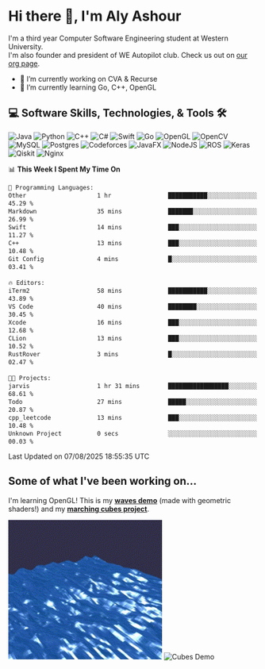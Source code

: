 # Hi there 👋, I'm Aly Ashour
I'm a third year Computer Software Engineering student at Western University.  
I'm also founder and president of WE Autopilot club. Check us out on [our org page](https://github.com/WE-Autopilot).

- 🔭 I’m currently working on CVA & Recurse
- 🌱 I’m currently learning Go, C++, OpenGL

## 💻 Software Skills, Technologies, & Tools 🛠️

![Java](https://img.shields.io/badge/java-%23ED8B00.svg?style=for-the-badge&logo=openjdk&logoColor=white)
![Python](https://img.shields.io/badge/python-3670A0?style=for-the-badge&logo=python&logoColor=ffdd54)
![C++](https://img.shields.io/badge/c++-%2300599C.svg?style=for-the-badge&logo=c%2B%2B&logoColor=white)
![C#](https://img.shields.io/badge/c%23-%23239120.svg?style=for-the-badge&logo=csharp&logoColor=white)
![Swift](https://img.shields.io/badge/swift-F54A2A?style=for-the-badge&logo=swift&logoColor=white)
![Go](https://img.shields.io/badge/go-%2300ADD8.svg?style=for-the-badge&logo=go&logoColor=white)
![OpenGL](https://img.shields.io/badge/OpenGL-%23FFFFFF.svg?style=for-the-badge&logo=opengl)
![OpenCV](https://img.shields.io/badge/opencv-%23white.svg?style=for-the-badge&logo=opencv&logoColor=white)
![MySQL](https://img.shields.io/badge/mysql-4479A1.svg?style=for-the-badge&logo=mysql&logoColor=white)
![Postgres](https://img.shields.io/badge/postgres-%23316192.svg?style=for-the-badge&logo=postgresql&logoColor=white)
![Codeforces](https://img.shields.io/badge/Codeforces-445f9d?style=for-the-badge&logo=Codeforces&logoColor=white)
![JavaFX](https://img.shields.io/badge/javafx-%23FF0000.svg?style=for-the-badge&logo=javafx&logoColor=white)
![NodeJS](https://img.shields.io/badge/node.js-6DA55F?style=for-the-badge&logo=node.js&logoColor=white)
![ROS](https://img.shields.io/badge/ros-%230A0FF9.svg?style=for-the-badge&logo=ros&logoColor=white)
![Keras](https://img.shields.io/badge/Keras-%23D00000.svg?style=for-the-badge&logo=Keras&logoColor=white)
![Qiskit](https://img.shields.io/badge/Qiskit-%236929C4.svg?style=for-the-badge&logo=Qiskit&logoColor=white)
![Nginx](https://img.shields.io/badge/nginx-%23009639.svg?style=for-the-badge&logo=nginx&logoColor=white)
<br>


<!--START_SECTION:waka-->
📊 **This Week I Spent My Time On** 

```text
💬 Programming Languages: 
Other                    1 hr                ███████████░░░░░░░░░░░░░░   45.29 % 
Markdown                 35 mins             ███████░░░░░░░░░░░░░░░░░░   26.99 % 
Swift                    14 mins             ███░░░░░░░░░░░░░░░░░░░░░░   11.27 % 
C++                      13 mins             ███░░░░░░░░░░░░░░░░░░░░░░   10.48 % 
Git Config               4 mins              █░░░░░░░░░░░░░░░░░░░░░░░░   03.41 % 

🔥 Editors: 
iTerm2                   58 mins             ███████████░░░░░░░░░░░░░░   43.89 % 
VS Code                  40 mins             ████████░░░░░░░░░░░░░░░░░   30.45 % 
Xcode                    16 mins             ███░░░░░░░░░░░░░░░░░░░░░░   12.68 % 
CLion                    13 mins             ███░░░░░░░░░░░░░░░░░░░░░░   10.52 % 
RustRover                3 mins              █░░░░░░░░░░░░░░░░░░░░░░░░   02.47 % 

🐱‍💻 Projects: 
jarvis                   1 hr 31 mins        █████████████████░░░░░░░░   68.61 % 
Todo                     27 mins             █████░░░░░░░░░░░░░░░░░░░░   20.87 % 
cpp_leetcode             13 mins             ███░░░░░░░░░░░░░░░░░░░░░░   10.48 % 
Unknown Project          0 secs              ░░░░░░░░░░░░░░░░░░░░░░░░░   00.03 % 
```


 Last Updated on 07/08/2025 18:55:35 UTC
<!--END_SECTION:waka-->

<h2>Some of what I've been working on...</h2>

I'm learning OpenGL!
This is my **[waves demo](https://github.com/alyashour/Gerstner-waves)** (made with geometric shaders!) and my **[marching cubes project](https://github.com/alyashour/Marching-Cube-Renderer)**.
<p>
  <img src="./assets/demo_waves.gif" alt="Waves Demo" width="310"/>
  <img src="./assets/demo_marching_cubes.gif" alt="Cubes Demo" width="378"/>
</p>
